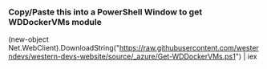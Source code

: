 ### Copy/Paste this into a PowerShell Window to get WDDockerVMs module
(new-object Net.WebClient).DownloadString("https://raw.githubusercontent.com/westerndevs/western-devs-website/source/_azure/Get-WDDockerVMs.ps1") | iex